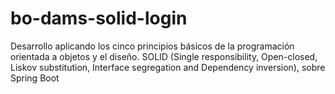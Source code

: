 # bo-dams-solid-login
Desarrollo aplicando los cinco principios básicos de la programación orientada a objetos y el diseño. 
SOLID (Single responsibility, Open-closed, Liskov substitution, Interface segregation and Dependency inversion), sobre Spring Boot
